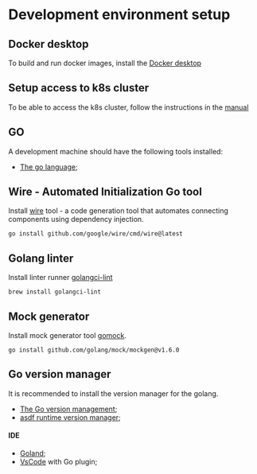 # Development environment setup

## Docker desktop

To build and run docker images, install the [Docker desktop](https://www.docker.com/products/docker-desktop/)

## Setup access to k8s cluster

To be able to access the k8s cluster, follow the instructions in the [manual](https://docs.int.adgear.com/ep/k8s/kubectl_setup.html#rancher-cluster-setup-manual)

## GO
A development machine should have the following tools installed:

- [The go language](https://go.dev/doc/install);

## Wire - Automated Initialization Go tool 

Install [wire](https://github.com/golangci/golangci-lint) tool - a code generation tool that automates connecting components using dependency injection.

```shell
go install github.com/google/wire/cmd/wire@latest
```

## Golang linter

Install linter runner [golangci-lint](https://github.com/golangci/golangci-lint)

```shell
brew install golangci-lint
```

## Mock generator

Install mock generator tool [gomock](https://github.com/golang).

```shell
go install github.com/golang/mock/mockgen@v1.6.0
```

## Go version manager

It is recommended to install the version manager for the golang.

- [The Go version management](https://github.com/moovweb/gvm);
- [asdf runtime version manager](https://asdf-vm.com/);

#### IDE

- [Goland](https://www.jetbrains.com/go/promo/?source=google&medium=cpc&campaign=10160684326&term=goland&content=438684701656&gad=1&gclid=Cj0KCQjwoK2mBhDzARIsADGbjeoRBTnSMpvrR5V7fQiQr2UXL0ApQTgnjxo1UNYy8ZQd11aQN3u7DxsaApFnEALw_wcB);
- [VsCode](https://code.visualstudio.com/) with Go plugin;
